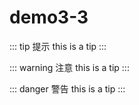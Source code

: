 # demo3-3


::: tip 提示
this is a tip
:::

::: warning 注意
this is a tip
:::

::: danger 警告
this is a tip
:::
